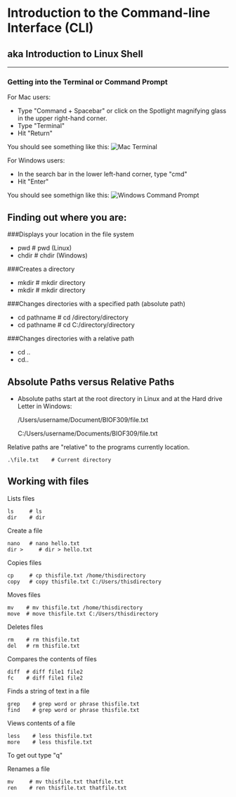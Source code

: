 
# Introduction to the Command-line Interface (CLI)

## aka Introduction to Linux Shell

---

### Getting into the Terminal or Command Prompt

For Mac users:
- Type "Command + Spacebar" or click on the Spotlight magnifying glass in the upper right-hand corner.
- Type "Terminal"
- Hit "Return"

You should see something like this:
![Mac Terminal](https://www.imore.com/sites/imore.com/files/styles/larger/public/field/image/2016/03/13-add-spacers-terminal.jpg?itok=tAISaSDn)

For Windows users:
- In the search bar in the lower left-hand corner, type "cmd"
- Hit "Enter"

You should see somethign like this:
![Windows Command Prompt](http://cdn.technorms.com/assets/1starterimage19.png)

## Finding out where you are:

###Displays your location in the file system

* pwd     # pwd (Linux)
* chdir   # chdir (Windows)


###Creates a directory

* mkdir   # mkdir directory
* mkdir   # mkdir directory


###Changes directories with a specified path (absolute path)

* cd pathname    # cd /directory/directory
* cd pathname    # cd C:/directory/directory


###Changes directories with a relative path

* cd ..
* cd..

## Absolute Paths versus Relative Paths

* Absolute paths start at the root directory in Linux and at the Hard drive Letter in Windows:

    /Users/username/Document/BIOF309/file.txt

    C:/Users/username/Documents/BIOF309/file.txt

Relative paths are "relative" to the programs currently location.

    .\file.txt    # Current directory

## Working with files

Lists files

    ls     # ls
    dir    # dir

Create a file

    nano   # nano hello.txt
    dir >     # dir > hello.txt

Copies files

    cp     # cp thisfile.txt /home/thisdirectory
    copy   # copy thisfile.txt C:/Users/thisdirectory




Moves files

    mv    # mv thisfile.txt /home/thisdirectory
	move  # move thisfile.txt C:/Users/thisdirectory




Deletes files

    rm    # rm thisfile.txt
	del   # rm thisfile.txt



Compares the contents of files

    diff  # diff file1 file2
	fc    # diff file1 file2



Finds a string of text in a file

    grep    # grep word or phrase thisfile.txt
	find    # grep word or phrase thisfile.txt




Views contents of a file

    less    # less thisfile.txt
	more    # less thisfile.txt

To get out type "q"


Renames a file

    mv     # mv thisfile.txt thatfile.txt
	ren    # ren thisfile.txt thatfile.txt
